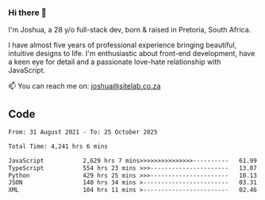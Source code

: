 ### Hi there 👋

I'm Joshua, a 28 y/o full-stack dev, born & raised in Pretoria, South Africa. 

I have almost five years of professional experience bringing beautiful, intuitive designs to life. I'm enthusiastic about front-end development, have a keen eye for detail and a passionate love-hate relationship with JavaScript.

📫 You can reach me on: joshua@sitelab.co.za

## **Code**

<!--START_SECTION:waka-->

```txt
From: 31 August 2021 - To: 25 October 2025

Total Time: 4,241 hrs 6 mins

JavaScript           2,629 hrs 7 mins>>>>>>>>>>>>>>>----------   61.99 %
TypeScript           554 hrs 23 mins >>>----------------------   13.07 %
Python               429 hrs 25 mins >>>----------------------   10.13 %
JSON                 140 hrs 34 mins >------------------------   03.31 %
XML                  104 hrs 11 mins >------------------------   02.46 %
```

<!--END_SECTION:waka-->
